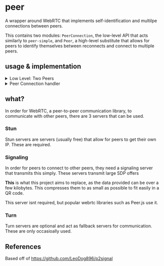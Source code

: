 # peer

A wrapper around WebRTC that implements self-identification and multilpe connections between peers.

This contains two modules: `PeerConnection`, the low-level API that acts similarly to `peer-simple`, and `Peer`, a high-level substitute
that allows for peers to identify themselves between reconnects and connect to multiple peers.
## usage & implementation

<details>
  <summary>Low Level: Two Peers</summary>

  ```ts
  // psuedo sending api: send(key, value). on(key, value => void)

  { // peer 1
    const peer = await createPeerConnection("offerer")

    send("description", peer.description)

    on("description", description => {
      await peer.connect(description)
    })
  }

  { // peer 2
    const peer = await createPeerConnection("answerer")

    on("description", description => {
      const response = await peer.connect(description);
      send("description", response)
    })
  }

  {
    // any peer

    peer.on("connect", () => /* ... */)
    peer.on("disconnect", () => /* ... */)
  }
  ```
</details>

<details>
  <summary>Peer Connection handler</summary>

  ```ts
  const peer = createPeer()

  const connection = spawnConnection()
  ```
</details>

## what?

In order for WebRTC, a peer-to-peer communication library, to communicate with other peers, there are 3 servers that can be used.

### Stun
Stun servers are servers (usually free) that allow for peers to get their own IP. These are required.

### Signaling
In order for peers to connect to other peers, they need a signaling server that transmits this simply. These servers transmit large SDP offers

**This** is what this project aims to replace, as the data provided can be over a few kilobytes.
This compresses them to as small as possible to fit easily in a QR code.

This server isnt required, but popular webrtc libraries such as Peer.js use it.

### Turn
Turn servers are optional and act as fallback servers for communication. These are only
occasioally used.

## References

Based off of https://github.com/LeoDog896/p2signal
